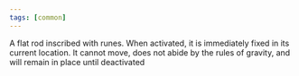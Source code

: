 ```yaml
---
tags: [common]
---
```


A flat rod inscribed with runes. When activated, it is immediately fixed in its current location. It cannot move, does not abide by the rules of gravity, and will remain in place until deactivated
